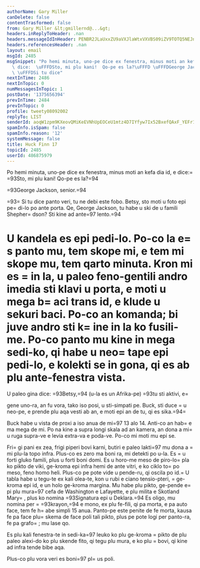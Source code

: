 ```yaml
---
authorName: Gary Miller
canDelete: false
contentTrasformed: false
from: Gary Miller &lt;gmillernd@...&gt;
headers.inReplyToHeader: .nan
headers.messageIdInHeader: PENBR2JLaUxxZU9aVXJlaWtxVXVBS09iZV9TOTQ5NEJnazBLM3RLZDhYS1EtRkJHeT1BUUBtYWlsLmdtYWlsLmNvbT4=
headers.referencesHeader: .nan
layout: email
msgId: 2485
msgSnippet: "Po hemi minuta, uno-pe dice ex fenestra, minus moti an kefa dia id, e\
  \ dice:  \uFFFDSto, mi plu kani!  Qo-pe es la?\uFFFD \uFFFDGeorge Jackson, senior.\uFFFD\
  \ \uFFFDSi tu dice"
nextInTime: 2486
nextInTopic: 0
numMessagesInTopic: 1
postDate: '1375656394'
prevInTime: 2484
prevInTopic: 0
profile: tweety08092002
replyTo: LIST
senderId: aoqW1zpm9KXeovQMiKeEVNhUpEOCeU1mtz4D7IYfyw7Ix52BxefQAxF_YEFr1vMj2lh0O4CrwkGDHl4-LT5z53RmIHgZsvpy
spamInfo.isSpam: false
spamInfo.reason: '12'
systemMessage: false
title: Huck Finn 17
topicId: 2485
userId: 486875979
---
```


Po hemi minuta, uno-pe dice ex fenestra, minus moti an kefa dia id, e
dice:=
  =93Sto, mi plu kani!  Qo-pe es la?=94

=93George Jackson, senior.=94

=93=
Si tu dice panto veri, tu ne debi este fobo.  Betsy, sto moti u foto
epi pe=
di-lo po ante porta.  Qe, George Jackson, tu habe u ski de u
famili Shepher=
dson?  Sti kine ad ante=97 lento.=94

U kandela es epi pedi-lo.  Po-co la e=
s panto mu, tem skope mi, e tem
mi skope mu, tem qarto minuta.  Kron mi es =
in la, u paleo feno-gentili
andro imedia sti klavi u porta, e moti u mega b=
aci trans id, e klude u
sekuri baci.  Po-co an komanda; bi juve andro sti k=
ine in la ko
fusili-me.  Po-co panto mu kine in mega sedi-ko, qi habe u neo=
 tape
epi pedi-lo, e kolekti se in gona, qi es ab plu ante-fenestra vista.
=
U paleo gina dice:  =93Betsy,=94 (u-la es un Afrika-pe) =93tu sti aktivi, e=

gene uno-ra, an fu vora, tako iso posi, u sti-simpati pe.  Buck, sti
duce =
u neo-pe, e prende plu aqa vesti ab an, e moti epi an de tu, qi
es sika.=94=


Buck habe u vista de proxi a iso anua de mi=97 13 alo 14.  Anti-co an
hab=
e ma mega de mi.  Po na kine a supra longi skala ad an kamera, an
dona a mi=
 u ruga supra-ve e levia extra-va e poda-ve.  Po-co mi moti
mu epi se.

Fri=
gi pani ex zea, frigi piperi bovi karni, butiri e paleo lakti=97 mu
dona a =
mi plu-la topo infra.  Plus-co es zero ma boni ra, mi detekti
po u-la.  Es =
u forti gluko famili, plus u forti boni domi.  Es u
horo-me meso de piro-lo=
 pla ko pikto de viki, ge-kroma epi infra hemi
de ante vitri, e ko ciklo to=
po meso, feno homo heli.  Plus-co pe pote
vide u pende-ru, qi oscila po id.=
  U tabla habe u tegu-te ex kali
olea-te, kon u rubi e ciano tensio-pteri, =
ge-kroma epi id, e un holo
ge-kroma margina.  Mu habe plu pikto, ge-pende e=
pi plu mura=97 cefa de
Washington e Lafayette, e plu milita e Skotland Mary=
, plus ko nomina
=93Signatura epi u Deklara.=94  Es oligo, mu nomina per =
=93krayon,=94 e mono,
ex plu fe-fili, qi pa morta, e pa auto face, tem fe h=
abe simpli 15
anua.  Panto-pe este penite de fe morta, kausa fe pa face plu=
 skema de
face poli tali pikto, plus pe pote logi per panto-ra, fe pa grafo=
; mu
lase qo.

Es plu kali fenestra-te in sedi-ka=97 leuko ko plu ge-kroma =
pikto de plu
paleo alexi-do ko plu skende fito, qi tegu plu mura, e ko plu =
bovi, qi
kine ad infra tende bibe aqa.

Plus-co plu vora veri es boni=97 pl=
us poli.

